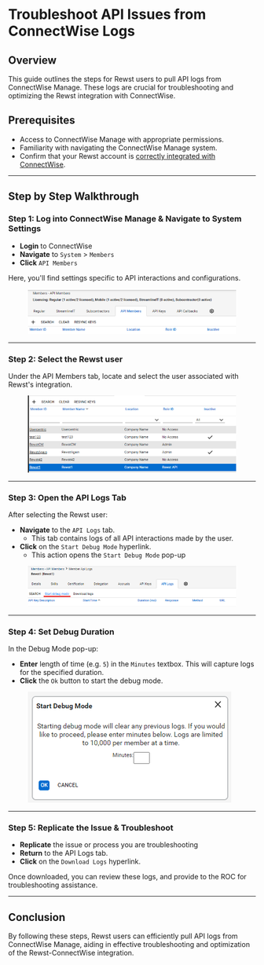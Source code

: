 # Troubleshoot API Issues from ConnectWise Logs

## Overview

This guide outlines the steps for Rewst users to pull API logs from ConnectWise Manage. These logs are crucial for troubleshooting and optimizing the Rewst integration with ConnectWise.

## Prerequisites

* Access to ConnectWise Manage with appropriate permissions.
* Familiarity with navigating the ConnectWise Manage system.
* Confirm that your Rewst account is [correctly integrated with ConnectWise](connectwise-integration-setup.md).

***

## Step by Step Walkthrough

### Step 1: Log into ConnectWise Manage & Navigate to System Settings

* **Login** to ConnectWise
* **Navigate** to `System` > `Members`
* **Click** `API Members`

Here, you'll find settings specific to API interactions and configurations.

<figure><img src="../../../../.gitbook/assets/image.png" alt=""><figcaption></figcaption></figure>

***

### Step 2: Select the Rewst user

Under the API Members tab, locate and select the user associated with Rewst's integration.

<figure><img src="../../../../.gitbook/assets/image (1).png" alt=""><figcaption></figcaption></figure>

***

### **Step 3: Open the API Logs Tab**

After selecting the Rewst user:

* **Navigate** to the `API Logs` tab.
  * This tab contains logs of all API interactions made by the user.
* **Click** on the `Start Debug Mode` hyperlink.
  * This action opens the `Start Debug Mode` pop-up

<figure><img src="../../../../.gitbook/assets/image (2).png" alt=""><figcaption></figcaption></figure>

***

### Step 4: Set Debug Duration

In the Debug Mode pop-up:

* **Enter** length of time (e.g. `5`) in the `Minutes` textbox. This will capture logs for the specified duration.
* **Click** the `Ok` button to start the debug mode.

<figure><img src="../../../../.gitbook/assets/image (3).png" alt=""><figcaption></figcaption></figure>

***

### Step 5: Replicate the Issue & Troubleshoot

* **Replicate** the issue or process you are troubleshooting
* **Return** to the API Logs tab.
* **Click** on the `Download Logs` hyperlink.&#x20;

Once downloaded, you can review these logs, and provide to the ROC for troubleshooting assistance.

***

## Conclusion

By following these steps, Rewst users can efficiently pull API logs from ConnectWise Manage, aiding in effective troubleshooting and optimization of the Rewst-ConnectWise integration.
